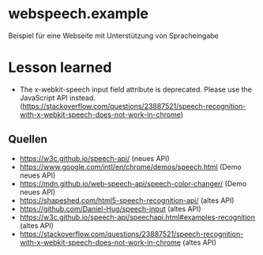 # webspeech.example
Beispiel für eine Webseite mit Unterstützung von Spracheingabe

# Lesson learned
* The x-webkit-speech input field attribute is deprecated. Please use the JavaScript API instead. (https://stackoverflow.com/questions/23887521/speech-recognition-with-x-webkit-speech-does-not-work-in-chrome)

## Quellen
* https://w3c.github.io/speech-api/ (neues API)
* https://www.google.com/intl/en/chrome/demos/speech.html (Demo neues API)
* https://mdn.github.io/web-speech-api/speech-color-changer/ (Demo neues API)
* https://shapeshed.com/html5-speech-recognition-api/  (altes API)
* https://github.com/Daniel-Hug/speech-input (altes API)
* https://w3c.github.io/speech-api/speechapi.html#examples-recognition (altes API)
* https://stackoverflow.com/questions/23887521/speech-recognition-with-x-webkit-speech-does-not-work-in-chrome (altes API)

